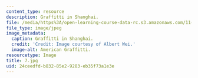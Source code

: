 ```yaml
---
content_type: resource
description: Graffitti in Shanghai.
file: /media/https%3A/open-learning-course-data-rc.s3.amazonaws.com/11-307-beijing-urban-design-studio-summer-2006/24ceedfdb83285e29283eb35f73a1e3e_7.jpg
file_type: image/jpeg
image_metadata:
  caption: Graffitti in Shanghai.
  credit: 'Credit: Image courtesy of Albert Wei.'
  image-alt: American Graffitti.
resourcetype: Image
title: 7.jpg
uid: 24ceedfd-b832-85e2-9283-eb35f73a1e3e
---
```

